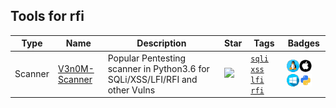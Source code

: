 
## Tools for rfi

| Type | Name | Description | Star | Tags | Badges |
| --- | --- | --- | --- | --- | --- |
|Scanner|[V3n0M-Scanner](https://github.com/v3n0m-Scanner/V3n0M-Scanner)|Popular Pentesting scanner in Python3.6 for SQLi/XSS/LFI/RFI and other Vulns|![](https://img.shields.io/github/stars/v3n0m-Scanner/V3n0M-Scanner?label=%20)|[`sqli`](/categorize/tags/sqli.md) [`xss`](/categorize/tags/xss.md) [`lfi`](/categorize/tags/lfi.md) [`rfi`](/categorize/tags/rfi.md)|![linux](/images/linux.png)![macos](/images/apple.png)![windows](/images/windows.png)[![Python](/images/python.png)](/categorize/langs/Python.md)|

